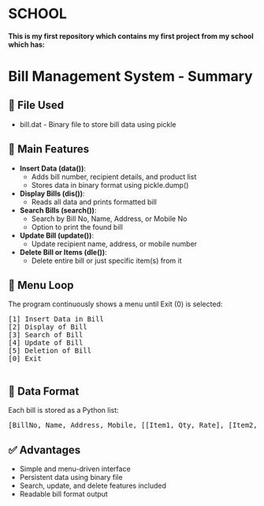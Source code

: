 # SCHOOL
<div>
<h4>This is my first repository which contains my first project from my school which has: <h4>
<title>Bill Management System Summary</title>

<h1>Bill Management System - Summary</h1>

<h2>📁 File Used</h2>
    <ul>
        <li><span class="code">bill.dat</span> - Binary file to store bill data using <span class="code">pickle</span></li>
    </ul>

<h2>🔧 Main Features</h2>
    <ul>
        <li><strong>Insert Data (<span class="code">data()</span>)</strong>:
            <ul>
                <li>Adds bill number, recipient details, and product list</li>
                <li>Stores data in binary format using <span class="code">pickle.dump()</span></li>
            </ul>
        </li>
        <li><strong>Display Bills (<span class="code">dis()</span>)</strong>:
            <ul>
                <li>Reads all data and prints formatted bill</li>
            </ul>
        </li>
        <li><strong>Search Bills (<span class="code">search()</span>)</strong>:
            <ul>
                <li>Search by Bill No, Name, Address, or Mobile No</li>
                <li>Option to print the found bill</li>
            </ul>
        </li>
        <li><strong>Update Bill (<span class="code">update()</span>)</strong>:
            <ul>
                <li>Update recipient name, address, or mobile number</li>
            </ul>
        </li>
        <li><strong>Delete Bill or Items (<span class="code">dle()</span>)</strong>:
            <ul>
                <li>Delete entire bill or just specific item(s) from it</li>
            </ul>
        </li>
    </ul>

<h2>🔁 Menu Loop</h2>
    <p>The program continuously shows a menu until Exit (0) is selected:</p>
    <pre class="code">
[1] Insert Data in Bill
[2] Display of Bill
[3] Search of Bill
[4] Update of Bill
[5] Deletion of Bill
[0] Exit
    </pre>

<h2>🧠 Data Format</h2>
    <p>Each bill is stored as a Python list:</p>
    <pre class="code">[BillNo, Name, Address, Mobile, [[Item1, Qty, Rate], [Item2, Qty, Rate], ...]]</pre>

<h2>✅ Advantages</h2>
    <ul>
        <li>Simple and menu-driven interface</li>
        <li>Persistent data using binary file</li>
        <li>Search, update, and delete features included</li>
        <li>Readable bill format output</li>
    </ul>



